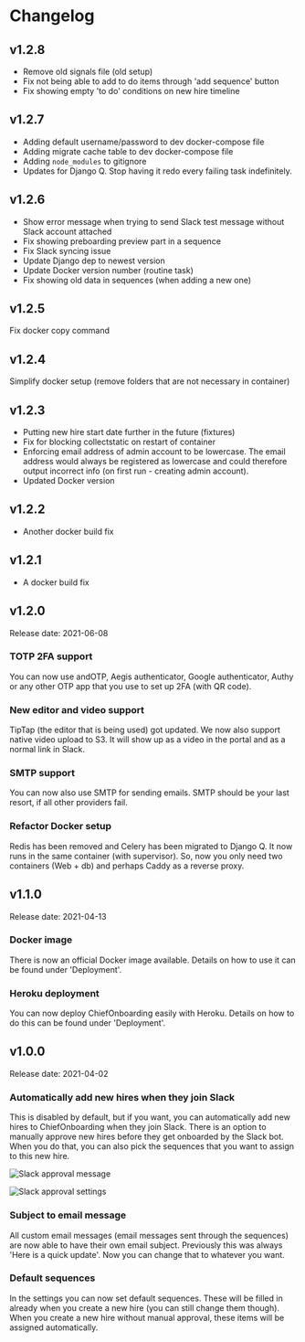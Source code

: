 # Changelog

## v1.2.8
* Remove old signals file (old setup)
* Fix not being able to add to do items through 'add sequence' button
* Fix showing empty 'to do' conditions on new hire timeline

## v1.2.7
* Adding default username/password to dev docker-compose file
* Adding migrate cache table to dev docker-compose file
* Adding `node_modules` to gitignore
* Updates for Django Q. Stop having it redo every failing task indefinitely.

## v1.2.6
* Show error message when trying to send Slack test message without Slack account attached
* Fix showing preboarding preview part in a sequence
* Fix Slack syncing issue
* Update Django dep to newest version
* Update Docker version number (routine task)
* Fix showing old data in sequences (when adding a new one)

## v1.2.5
Fix docker copy command

## v1.2.4
Simplify docker setup (remove folders that are not necessary in container)

## v1.2.3
* Putting new hire start date further in the future (fixtures)
* Fix for blocking collectstatic on restart of container
* Enforcing email address of admin account to be lowercase. The email address would always be registered as lowercase and could therefore output incorrect info (on first run - creating admin account).
* Updated Docker version

## v1.2.2
- Another docker build fix

## v1.2.1
- A docker build fix 

## v1.2.0
Release date: 2021-06-08
### TOTP 2FA support
You can now use andOTP, Aegis authenticator, Google authenticator, Authy or any other OTP app that you use to set up 2FA (with QR code). 

### New editor and video support
TipTap (the editor that is being used) got updated. We now also support native video upload to S3. It will show up as a video in the portal and as a normal link in Slack.

### SMTP support
You can now also use SMTP for sending emails. SMTP should be your last resort, if all other providers fail.

### Refactor Docker setup
Redis has been removed and Celery has been migrated to Django Q. It now runs in the same container (with supervisor). So, now you only need two containers (Web + db) and perhaps Caddy as a reverse proxy.

## v1.1.0
Release date: 2021-04-13
### Docker image
There is now an official Docker image available. Details on how to use it can be found under 'Deployment'.

### Heroku deployment
You can now deploy ChiefOnboarding easily with Heroku. Details on how to do this can be found under 'Deployment'.

## v1.0.0
Release date: 2021-04-02
### Automatically add new hires when they join Slack
This is disabled by default, but if you want, you can automatically add new hires to ChiefOnboarding when they join Slack. There is an option to manually approve new hires before they get onboarded by the Slack bot. When you do that, you can also pick the sequences that you want to assign to this new hire.

![Slack approval message](/slack-approval-settings.png)

![Slack approval settings](/slack-notification-approval.png)


### Subject to email message
All custom email messages (email messages sent through the sequences) are now able to have their own email subject. Previously this was always 'Here is a quick update'. Now you can change that to whatever you want.

### Default sequences
In the settings you can now set default sequences. These will be filled in already when you create a new hire (you can still change them though). When you create a new hire without manual approval, these items will be assigned automatically.
